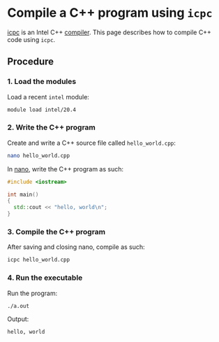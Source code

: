 # Compile a C++ program using `icpc`

[icpc](icpc.md) is an Intel C++ [compiler](compilers.md).
This page describes how to compile C++ code using `icpc`.

## Procedure

### 1. Load the modules

Load a recent `intel` module:

```bash
module load intel/20.4
```

### 2. Write the C++ program

Create and write a C++ source file called `hello_world.cpp`:

```bash
nano hello_world.cpp
```

In [nano](nano.md), write the C++ program as such:

```c++
#include <iostream>

int main()
{
  std::cout << "hello, world\n";
}

```

### 3. Compile the C++ program

After saving and closing nano, compile as such:

```bash
icpc hello_world.cpp
```

### 4. Run the executable

Run the program:

```bash
./a.out
```

Output:

```console
hello, world
```
